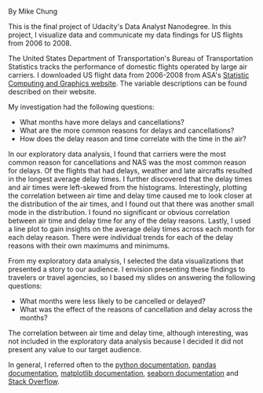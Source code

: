By Mike Chung

This is the final project of Udacity's Data Analyst Nanodegree. In this project, I visualize data and communicate my data findings for US flights from 2006 to 2008.

The United States Department of Transportation's Bureau of Transportation Statistics tracks the performance of domestic flights operated by large air carriers. I downloaded US flight data from 2006-2008 from ASA's <a href='http://stat-computing.org/dataexpo/2009/the-data.html'>Statistic Computing and Graphics website</a>. The variable descriptions can be found described on their website.

My investigation had the following questions:
<ul>
    <li>What months have more delays and cancellations?</li>
    <li>What are the more common reasons for delays and cancellations?</li>
    <li>How does the delay reason and time correlate with the time in the air?</li>
</ul>

In our exploratory data analysis, I found that carriers were the most common reason for cancellations and NAS was the most common reason for delays. Of the flights that had delays, weather and late aircrafts resulted in the longest average delay times. I further discovered that the delay times and air times were left-skewed from the histograms. Interestingly, plotting the correlation between air time and delay time caused me to look closer at the distribution of the air times, and I found out that there was another small mode in the distribution. I found no significant or obvious correlation between air time and delay time for any of the delay reasons. Lastly, I used a line plot to gain insights on the average delay times across each month for each delay reason. There were individual trends for each of the delay reasons with their own maximums and minimums.

From my exploratory data analysis, I selected the data visualizations that presented a story to our audience. I envision presenting these findings to travelers or travel agencies, so I based my slides on answering the following questions:
<ul>
    <li>What months were less likely to be cancelled or delayed?</li>
    <li>What was the effect of the reasons of cancellation and delay across the months?</li>
</ul>
The correlation between air time and delay time, although interesting, was not included in the exploratory data analysis because I decided it did not present any value to our target audience.

In general, I referred often to the <a href='https://docs.python.org/3/'>python documentation</a>, <a href='https://pandas.pydata.org/pandas-docs/version/0.22/'>pandas documentation</a>, <a href='https://matplotlib.org/contents.html'>matplotlib documentation</a>, <a href='https://seaborn.pydata.org/'>seaborn documentation</a> and <a href='https://stackoverflow.com/'>Stack Overflow</a>.
